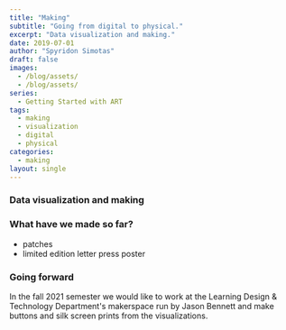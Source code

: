 ```yaml
---
title: "Making"
subtitle: "Going from digital to physical."
excerpt: "Data visualization and making."
date: 2019-07-01
author: "Spyridon Simotas"
draft: false
images:
  - /blog/assets/
  - /blog/assets/
series:
  - Getting Started with ART
tags:
  - making
  - visualization
  - digital 
  - physical 
categories:
  - making
layout: single
---
```



### Data visualization and making 

### What have we made so far? 

- patches 
- limited edition letter press poster 

### Going forward 

In the fall 2021 semester we would like to work at the Learning Design & Technology Department's makerspace run by Jason Bennett and make buttons and silk screen prints from the visualizations. 


